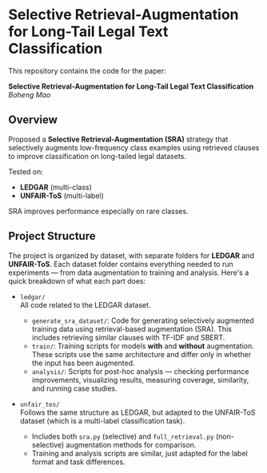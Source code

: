 # Selective Retrieval-Augmentation for Long-Tail Legal Text Classification

This repository contains the code for the paper:

**Selective Retrieval-Augmentation for Long-Tail Legal Text Classification**  
_Boheng Mao_ 

## Overview

Proposed a **Selective Retrieval-Augmentation (SRA)** strategy that selectively augments low-frequency class examples using retrieved clauses to improve classification on long-tailed legal datasets.

Tested on:
- **LEDGAR** (multi-class)
- **UNFAIR-ToS** (multi-label)

SRA improves performance especially on rare classes.

## Project Structure

The project is organized by dataset, with separate folders for **LEDGAR** and **UNFAIR-ToS**. Each dataset folder contains everything needed to run experiments — from data augmentation to training and analysis. Here's a quick breakdown of what each part does:

- `ledgar/`  
  All code related to the LEDGAR dataset.
  - `generate_sra_dataset/`: Code for generating selectively augmented training data using retrieval-based augmentation (SRA). This includes retrieving similar clauses with TF-IDF and SBERT.
  - `train/`: Training scripts for models **with** and **without** augmentation. These scripts use the same architecture and differ only in whether the input has been augmented.
  - `analysis/`: Scripts for post-hoc analysis — checking performance improvements, visualizing results, measuring coverage, similarity, and running case studies.

- `unfair_tos/`  
  Follows the same structure as LEDGAR, but adapted to the UNFAIR-ToS dataset (which is a multi-label classification task).
  - Includes both `sra.py` (selective) and `full_retrieval.py` (non-selective) augmentation methods for comparison.
  - Training and analysis scripts are similar, just adapted for the label format and task differences.
